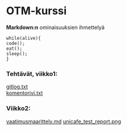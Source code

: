 # OTM-kurssi

**Markdown:n** ominaisuuksien ihmettelyä

```
while(alive){
code();
eat();
sleep();
}
```
### Tehtävät, viikko1:  
[gitlog.txt](https://github.com/sokkanen/ot-harjoitustyo/blob/master/laskarit/viikko1/gitlog.txt)  
[komentorivi.txt](https://github.com/sokkanen/ot-harjoitustyo/blob/master/laskarit/viikko1/komentorivi.txt)

### Viikko2:  
[vaatimusmaarittely.md](https://github.com/sokkanen/ot-harjoitustyo/blob/master/dokumentointi/vaatimusmaarittely.md)
[unicafe_test_report.png](
https://github.com/sokkanen/ot-harjoitustyo/blob/master/laskarit/viikko2/unicafe_test_report.png)
